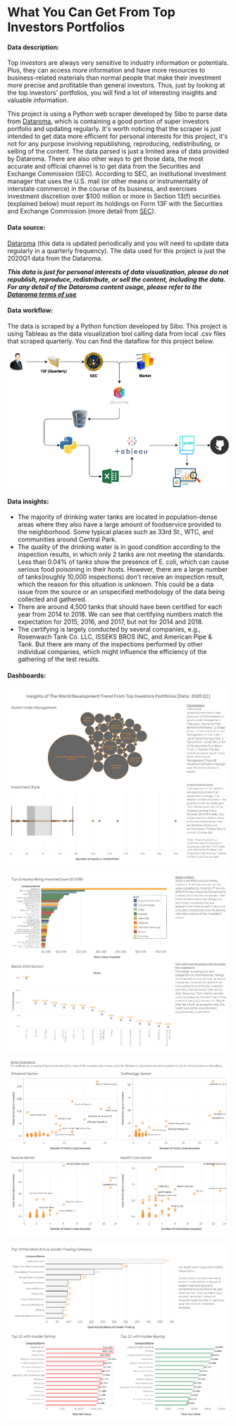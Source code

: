 # What You Can Get From Top Investors Portfolios

#### Data description:

Top investors are always very sensitive to industry information or potentials. Plus, they can access more information and have more resources to business-related materials than normal people that make their investment more precise and profitable than general investors. Thus, just by looking at the top investors' portfolios, you will find a lot of interesting insights and valuable information. 

This project is using a Python web scraper developed by Sibo to parse data from [Dataroma](https://www.dataroma.com/m/home.php), which is containing a good portion of super investors portfolio and updating regularly. It's worth noticing that the scraper is just intended to get data more efficient for personal interests for this project, it's not for any purpose involving republishing, reproducing, redistributing, or selling of the content. The data parsed is just a limited area of data provided by Dataroma. There are also other ways to get those data, the most accurate and official channel is to get data from the Securities and Exchange Commission (SEC). According to SEC, an institutional investment manager that uses the U.S. mail (or other means or instrumentality of interstate commerce) in the course of its business, and exercises investment discretion over $100 million or more in Section 13(f) securities (explained below) must report its holdings on Form 13F with the Securities and Exchange Commission (more detail from [SEC](https://www.sec.gov/fast-answers/answers-form13fhtm.html)). 

#### Data source: 
[Dataroma](https://www.dataroma.com/m/home.php) (this data is updated periodically and you will need to update data regularly in a quarterly frequency). The data used for this project is just the 2020Q1 data from the Dataroma.

***This data is just for personal interests of data visualization, please do not republish, reproduce, redistribute, or sell the content, including the data. For any detail of the Dataroma content usage, please refer to the [Dataroma terms of use](https://www.dataroma.com/m/inc/tos.php)***

#### Data workflow:
The data is scraped by a Python function developed by Sibo. This project is using Tableau as the data visualization tool calling data from local .csv files that scraped quarterly. You can find the dataflow for this project below.
<p align="center">
    <img src="./Workbook/investors_dataflow.png" alt="investors_dataflow">
</p>

#### Data insights:
- The majority of drinking water tanks are located in population-dense areas where they also have a large amount of foodservice provided to the neighborhood. Some typical places such as 33rd St., WTC, and communities around Central Park.
- The quality of the drinking water is in good condition according to the inspection results, in which only 2 tanks are not meeting the standards. Less than 0.04% of tanks show the presence of E. coli, which can cause serious food poisoning in their hosts. However, there are a large number of tanks(roughly 10,000 inspections) don't receive an inspection result, which the reason for this situation is unknown. This could be a data issue from the source or an unspecified methodology of the data being collected and gathered.
- There are around 4,500 tanks that should have been certified for each year from 2014 to 2018. We can see that certifying numbers match the expectation for 2015, 2016, and 2017, but not for 2014 and 2018.
- The certifying is largely conducted by several companies, e.g., Rosenwach Tank Co. LLC, ISSEKS BROS INC, and American Pipe & Tank. But there are many of the inspections performed by other individual companies, which might influence the efficiency of the gathering of the test results. 

#### Dashboards:

<p align="center">
    <img src="./Workbook/dashboard_1.png" alt="investors_dashboard_1">
</p>
<p align="center">
    <img src="./Workbook/dashboard_2.png" alt="investors_dashboard_2">
</p>
<p align="center">
    <img src="./Workbook/dashboard_3.png" alt="investors_dashboard_3">
</p>
<p align="center">
    <img src="./Workbook/dashboard_4.png" alt="investors_dashboard_4">
</p>